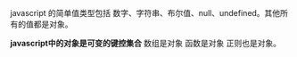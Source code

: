 javascript 的简单值类型包括 数字、字符串、布尔值、null、undefined。其他所有的值都是对象。

**javascript中的对象是可变的键控集合** 数组是对象 函数是对象 正则也是对象。 

​                                                                   
